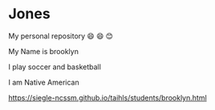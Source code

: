 # Jones
My personal repository
😄 😄 😊

My Name is brooklyn 


I play soccer and basketball


I am Native American

https://siegle-ncssm.github.io/taihls/students/brooklyn.html
